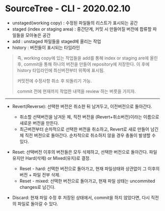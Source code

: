 # SourceTree - CLI					   - 2020.02.10

- unstaged(working copy) : 수정된 파일들의 리스트가 표시되는 공간
- staged (index *or* staging area) : 중간단계, 커밋 시 만들어질 버전에 합류할 파일들을 모아놓은 공간
- add : unstaged 파일들을 staged에 올리는 작업
- history : 버전들이 표시되는 타임라인

> 즉, working copy에 있는 작업들을 add를 통해 index or staging are에 올린 후, commit을 통해 하나의 버전을 만들어 repository에 저장한다. 이 후에 history 타임라인에 최신버전부터 위쪽에 표시됨.
>
> 커밋전에 수정사항 취소 후 되돌리기 가능.
>
> commit 전에 현재까지 작업한 내역을 review 하는 버릇을 가지자.

---

- Revert(Reverse): 선택한 버전은 취소한 뒤 남겨두고, 이전버전으로 돌아간다.
  - 취소할 선택버전을 남겨둔 체, 직전 버전을 (Revert+취소버전)이라는 이름으로 새로운 버전을 만든다.
  - 최근버전부터 순차적으로 선택한 버전을 취소하고, Revert로 새로 만들어 남긴 체 직전 버전으로 돌아간다. 순차적으로 취소하지 않을 경우 충돌이 발생할 수 있다.

- Reset: 선택버전 이후의 버전들은 모두 삭제하고, 선택한 버전으로 돌아간다. 파일 유지만 Hard(삭제) or Mixed(유지)로 결정.
  - Reset - hard: 선택한 버전으로 돌아가고, 현재 파일상태와 상관없이 그 이후의 버전 + 파일 전부 삭제.
  - Reset - mixed: 선택한 버전으로 돌아가고, 현재 파일 상태는 uncommited changes로 남긴다.
- Discard: 현재 파일 수정 후 저장된 상태에서, commit을 하지 않았다면, 다시 직전의 파일로 돌아갈 수 있다.
